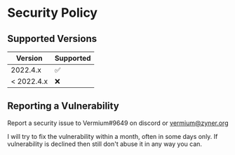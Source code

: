 # Security Policy

## Supported Versions

| Version    | Supported          |
| ---------- | ------------------ |
| 2022.4.x   | :white_check_mark: |
| < 2022.4.x | :x:                |

## Reporting a Vulnerability

Report a security issue to Vermium#9649 on discord or vermium@zyner.org

I will try to fix the vulnerability within a month, often in some days only. If vulnerability is declined then still don't abuse it in any way you can.
